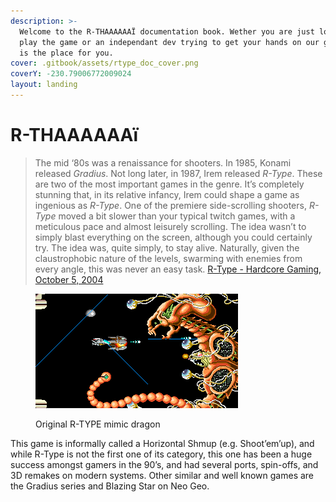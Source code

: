 ```yaml
---
description: >-
  Welcome to the R-THAAAAAAÏ documentation book. Wether you are just looking to
  play the game or an independant dev trying to get your hands on our game, this
  is the place for you.
cover: .gitbook/assets/rtype_doc_cover.png
coverY: -230.79006772009024
layout: landing
---
```


# R-THAAAAAAï

> The mid ‘80s was a renaissance for shooters. In 1985, Konami released _Gradius_. Not long later, in 1987, Irem released _R-Type_. These are two of the most important games in the genre. It’s completely stunning that, in its relative infancy, Irem could shape a game as ingenious as _R-Type_. One of the premiere side-scrolling shooters, _R-Type_ moved a bit slower than your typical twitch games, with a meticulous pace and almost leisurely scrolling. The idea wasn’t to simply blast everything on the screen, although you could certainly try. The idea was, quite simply, to stay alive. Naturally, given the claustrophobic nature of the levels, swarming with enemies from every angle, this was never an easy task. [R-Type - Hardcore Gaming, October 5, 2004](http://www.hardcoregaming101.net/r-type/)

<figure><img src=".gitbook/assets/image.png" alt=""><figcaption><p>Original R-TYPE mimic dragon</p></figcaption></figure>

This game is informally called a Horizontal Shmup (e.g. Shoot’em’up), and while R-Type is not the first one of its category, this one has been a huge success amongst gamers in the 90’s, and had several ports, spin-offs, and 3D remakes on modern systems. Other similar and well known games are the Gradius series and Blazing Star on Neo Geo.



